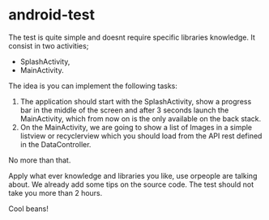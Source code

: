 # android-test

The test is quite simple and doesnt require specific libraries knowledge. It consist in two activities; 
* SplashActivity,
* MainActivity. 

The idea is you can implement the following tasks:

1. The application should start with the SplashActivity, show a progress bar in the middle of the screen and after 3 seconds launch the MainActivity, which from now on is the only available on the back stack. 
2. On the MainActivity, we are going to show a list of Images in a simple listview or recyclerview which you should load from the API rest defined in the DataController. 

No more than that.

Apply what ever knowledge and libraries you like, use orpeople are talking about. We already add some tips on the source code. The test should not take you more than 2 hours.

Cool beans!
